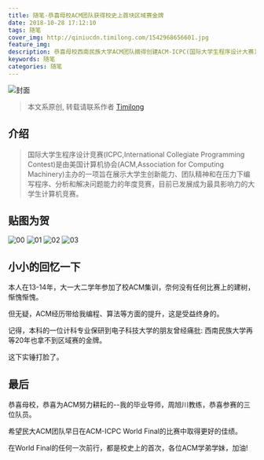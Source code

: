 ```yaml
---
title: 随笔-恭喜母校ACM团队获得校史上首块区域赛金牌
date: 2018-10-28 17:12:10
tags: 随笔
cover_img: http://qiniucdn.timilong.com/1542968656601.jpg
feature_img:
description: 恭喜母校西南民族大学ACM团队摘得创建ACM-ICPC(国际大学生程序设计大赛)集训队13年以来的历史首金!
keywords: 随笔
categories: 随笔
---
```


![封面](http://qiniucdn.timilong.com/1542968656601.jpg)

> 本文系原创, 转载请联系作者 [Timilong](http://blog.timilong.com/about)

## 介绍
> 国际大学生程序设计竞赛(ICPC,International Collegiate Programming Contest)是由美国计算机协会(ACM,Association for Computing Machinery)主办的一项旨在展示大学生创新能力、团队精神和在压力下编写程序、分析和解决问题能力的年度竞赛，目前已发展成为最具影响力的大学生计算机竞赛。

## 贴图为贺

![00](http://qiniucdn.timilong.com/acm00.jpg)
![01](http://qiniucdn.timilong.com/acm01.jpg)
![02](http://qiniucdn.timilong.com/acm02.jpg)
![03](http://qiniucdn.timilong.com/acm03.jpg)

## 小小的回忆一下

本人在13-14年，大一大二学年参加了校ACM集训，奈何没有任何比赛上的建树，惭愧惭愧。 

但无疑，ACM经历带给我编程、算法等方面的提升，这是受益终身的。

记得，本科的一位计科专业保研到电子科技大学的朋友曾经痛批: 西南民族大学再等20年也拿不到区域赛的金牌。

这下实锤打脸了。

## 最后

恭喜母校，恭喜为ACM努力耕耘的--我的毕业导师，周旭川教练，恭喜参赛的三位队员。

希望民大ACM团队早日在ACM-ICPC World Final的比赛中取得更好的佳绩。

在World Final的任何一次前行，都是校史上的首次，各位ACM学弟学妹，加油!
